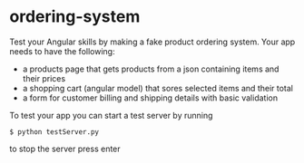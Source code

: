 # ordering-system
Test your Angular skills by making a fake product ordering system.
Your app needs to have the following:
+ a products page that gets products from a json containing items and their prices
+ a shopping cart (angular model) that sores selected items and their total
+ a form for customer billing and shipping details with basic validation

To test your app you can start a test server by running

    $ python testServer.py

to stop the server press enter
